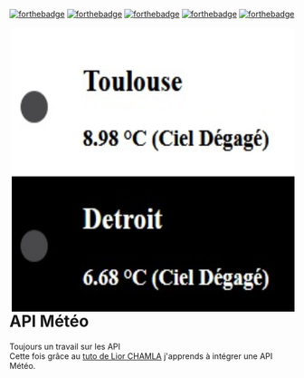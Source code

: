 [![forthebadge](http://forthebadge.com/images/badges/built-with-love.svg)](http://forthebadge.com)
[![forthebadge](https://forthebadge.com/images/badges/uses-css.svg)](https://forthebadge.com) 
[![forthebadge](https://forthebadge.com/images/badges/cc-0.svg)](https://forthebadge.com)
[![forthebadge](https://forthebadge.com/images/badges/made-with-javascript.svg)](https://forthebadge.com)
[![forthebadge](https://forthebadge.com/images/badges/0-percent-optimized.svg)](https://forthebadge.com)<br><br>
<img align="right" width="500" height="500" src="00.jpg">

# API Météo
Toujours un travail sur les API<br>
Cette fois grâce au [tuto de Lior CHAMLA](https://www.youtube.com/watch?v=zrigq4HIecM&list=PLpUhHhXoxrjf-CGm82kXtbrAtoMsO5xsL) j'apprends à intégrer une API Météo.
